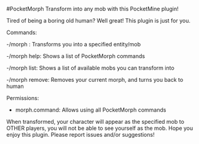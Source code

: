 #PocketMorph
Transform into any mob with this PocketMine plugin!

Tired of being a boring old human? Well great! This plugin is just for you.

Commands:

-/morph : Transforms you into a specified entity/mob

-/morph help: Shows a list of PocketMorph commands

-/morph list: Shows a list of available mobs you can transform into

-/morph remove: Removes your current morph, and turns you back to human

Permissions:
- morph.command: Allows using all PocketMorph commands

When transformed, your character will appear as the specified mob to OTHER players, you will not be able to see yourself as the mob. Hope you enjoy this plugin. Please report issues and/or suggestions!
